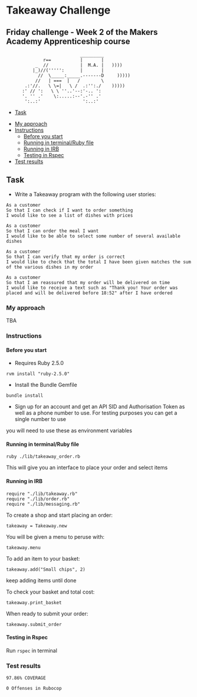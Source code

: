 Takeaway Challenge
==================
Friday challenge - Week 2 of the Makers Academy Apprenticeship course
----------------------

```
                            _________
              r==           |       |
           _  //            |  M.A. |   ))))
          |_)//(''''':      |       |
            //  \_____:_____.-------D     )))))
           //   | ===  |   /        \
       .:'//.   \ \=|   \ /  .:'':./    )))))
      :' // ':   \ \ ''..'--:'-.. ':
      '. '' .'    \:.....:--'.-'' .'
       ':..:'                ':..:'

 ```

 - [Task](#task)
  * [My approach](#my-approach)
  * [Instructions](#instructions)
    + [Before you start](#before-you-start)
    + [Running in terminal/Ruby file](#running-in-terminal-ruby-file)
    + [Running in IRB](#running-in-irb)
    + [Testing in Rspec](#testing-in-rspec)
  * [Test results](#test-results)

Task
----------
* Write a Takeaway program with the following user stories:

```
As a customer
So that I can check if I want to order something
I would like to see a list of dishes with prices

As a customer
So that I can order the meal I want
I would like to be able to select some number of several available dishes

As a customer
So that I can verify that my order is correct
I would like to check that the total I have been given matches the sum of the various dishes in my order

As a customer
So that I am reassured that my order will be delivered on time
I would like to receive a text such as "Thank you! Your order was placed and will be delivered before 18:52" after I have ordered
```

  <!-- ### Domain Model

  | Objects        | Methods           
  | ------------- |:-------------:|
  |Air Traffic Control||
  |Airport|land(plane),takeoff(plane),full?|
  |Plane|status?|
  |Weather|stormy?| -->

  ### My approach

  TBA

  ### Instructions

  #### Before you start

  * Requires Ruby 2.5.0
  ```
  rvm install "ruby-2.5.0"
  ```
  * Install the Bundle Gemfile
  ```
  bundle install
  ```
  * Sign up for an account and get an API SID and Authorisation Token as well as a phone number to use.  For testing purposes you can get a single number to use

  you will need to use these as environment variables

  #### Running in terminal/Ruby file

  ```
  ruby ./lib/takeaway_order.rb
  ```
  This will give you an interface to place your order and select items

  #### Running in IRB

  ```
  require "./lib/takeaway.rb"
  require "./lib/order.rb"
  require "./lib/messaging.rb"
  ```

  To create a shop and start placing an order:
  ```
  takeaway = Takeaway.new
  ```
  You will be given a menu to peruse with:
  ```
  takeaway.menu
  ```

  To add an item to your basket:
  ```
  takeaway.add("Small chips", 2)
  ```
  keep adding items until done

  To check your basket and total cost:
  ```
  takeaway.print_basket
  ```

  When ready to submit your order:
  ```
  takeaway.submit_order
  ```

  #### Testing in Rspec

  Run
  `
  rspec
  `
  in terminal

  ### Test results

  ```
  97.86% COVERAGE
  ```

  ```
  0 Offenses in Rubocop
  ```
